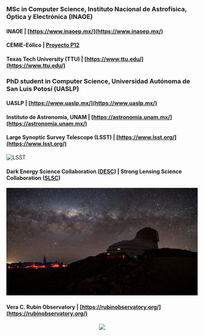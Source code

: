 ### MSc in Computer Science, Instituto Nacional de Astrofísica, Óptica y Electrónica (INAOE)
#### INAOE | [https://www.inaoep.mx/](https://www.inaoep.mx/)
#### CEMIE-Eólico | [Proyecto P12](https://www.inaoep.mx/noticias/?noticia=669&anio=2019)
#### Texas Tech University (TTU) | [https://www.ttu.edu/](https://www.ttu.edu/)

### PhD student in Computer Science, Universidad Autónoma de San Luis Potosí (UASLP)
#### UASLP | [https://www.uaslp.mx/](https://www.uaslp.mx/)
#### Instituto de Astronomía, UNAM | [https://astronomia.unam.mx/](https://astronomia.unam.mx/)

#### Large Synoptic Survey Telescope (LSST) | [https://www.lsst.org/](https://www.lsst.org/)

<img src="https://raw.githubusercontent.com/parlange/parlange.github.io/main/images/lsst-camera.jpeg" alt="LSST"/>

#### Dark Energy Science Collaboration ([DESC](https://www.lsstdesc.org/)) | Strong Lensing Science Collaboration ([SLSC](https://sites.google.com/view/lsst-stronglensing))  



<img src="https://raw.githubusercontent.com/parlange/parlange.github.io/main/images/vera-rubin-observatory.jpg" alt="Vera C. Rubin Observatory"/>

#### Vera C. Rubin Observatory | [https://rubinobservatory.org/](https://rubinobservatory.org/)

<div style="text-align: center;">
    <img src="https://github-readme-stats.vercel.app/api?username=parlange&show_icons=true"/>
</div>
